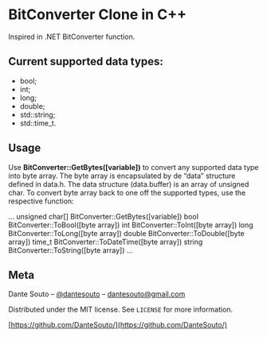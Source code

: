 # BitConverter Clone in C++

Inspired in .NET BitConverter function.

## Current supported data types:

* bool;
* int;
* long;
* double;
* std::string;
* std::time_t.

## Usage

Use **BitConverter::GetBytes([variable])** to convert any supported data type into byte array. 
The byte array is encapsulated by de “data” structure defined in data.h. The data structure (data.buffer) is an array of unsigned char.
To convert byte array back to one off the supported types, use the respective function:

...
unsigned char[] BitConverter::GetBytes([variable])
bool BitConverter::ToBool([byte array])
int BitConverter::ToInt([byte array])
long BitConverter::ToLong([byte array])
double BitConverter::ToDouble([byte array])
time_t BitConverter::ToDateTime([byte array])
string BitConverter::ToString([byte array])
...

## Meta

Dante Souto – [@dantesouto](https://twitter.com/dantesouto) – dantesouto@gmail.com

Distributed under the MIT license. See ``LICENSE`` for more information.

[https://github.com/DanteSouto/](https://github.com/DanteSouto/)
